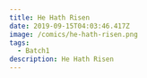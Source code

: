 ```yaml
---
title: He Hath Risen
date: 2019-09-15T04:03:46.417Z
image: /comics/he-hath-risen.png
tags:
  - Batch1
description: He Hath Risen
---
```

